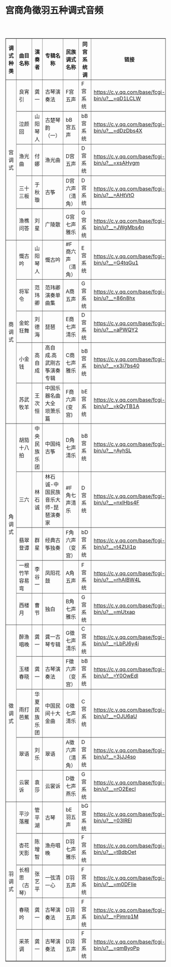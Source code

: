 # 宫商角徵羽五种调式音频

<table border="1">
	<tr>  
	    <th>调式种类</th>
	    <th>曲目名称</th>
	    <th>演奏者</th>  
        <th>专辑名称</th>
        <th>民族调式名称</th>
        <th>同宫系统调</th>
        <th>链接</th>
	</tr >
	<tr >
	    <td rowspan="5">宫调式</td>
	    <td>良宵引</td>
        <td>龚一</td>
        <td>古琴演奏法</td>
        <td>F宫五声</td>
        <td>F宫系统</td>
        <td><a href="https://c.y.qq.com/base/fcgi-bin/u?__=qD1LCLW">https://c.y.qq.com/base/fcgi-bin/u?__=qD1LCLW</a></td>
	</tr>
	<tr>
	    <td>泣颜回</td>
        <td>山阳琴人</td>
        <td>古楚琴韵（一）</td>
        <td>bB宫五声</td>
        <td>bB宫系统</td>
        <td><a href="https://c.y.qq.com/base/fcgi-bin/u?__=dDzDbs4X">https://c.y.qq.com/base/fcgi-bin/u?__=dDzDbs4X</a></td>
	</tr>
	<tr>
	    <td>渔光曲</td>
        <td>付娜</td>
        <td>渔光曲</td>
        <td>D宫五声</td>
        <td>D宫系统</td>
        <td><a href="https://c.y.qq.com/base/fcgi-bin/u?__=xsAHygm">https://c.y.qq.com/base/fcgi-bin/u?__=xsAHygm</a></td>
	</tr>
	<tr>
        <td>三十三板</td>
        <td>于秋璇</td>
        <td>古筝</td>
        <td>D宫六声（清角）</td>
        <td>D宫系统</td>
        <td><a href="https://c.y.qq.com/base/fcgi-bin/u?__=AHtVtO">https://c.y.qq.com/base/fcgi-bin/u?__=AHtVtO</a></td>
	</tr>
    <tr>
        <td>渔樵问答</td>
        <td>刘星</td>
        <td>广陵散</td>
        <td>G宫七声雅乐</td>
        <td>G宫系统</td>
        <td><a href="https://c.y.qq.com/base/fcgi-bin/u?__=JWgMbs4n">https://c.y.qq.com/base/fcgi-bin/u?__=JWgMbs4n</a></td>
	</tr>
    <br></br>
	<tr >
	    <td rowspan="5">商调式</td>
	    <td>慨古吟</td>
        <td>山阳琴人</td>
        <td>慨古吟</td>
        <td>#F商六声（清角）</td>
        <td>E宫系统</td>
        <td><a href="https://c.y.qq.com/base/fcgi-bin/u?__=G4tqGu1">https://c.y.qq.com/base/fcgi-bin/u?__=G4tqGu1</a></td>
	</tr>
	<tr>
	    <td>将军令</td>
        <td>范玮卿</td>
        <td>范玮卿演奏单曲集</td>
        <td>A商五声</td>
        <td>G宫系统</td>
        <td><a href="https://c.y.qq.com/base/fcgi-bin/u?__=86n8hx">https://c.y.qq.com/base/fcgi-bin/u?__=86n8hx</a></td>
	</tr>
	<tr>
	    <td>金蛇狂舞</td>
        <td>刘德海</td>
        <td>琵琶</td>
        <td>E商七声清乐</td>
        <td>D宫系统</td>
        <td><a href="https://c.y.qq.com/base/fcgi-bin/u?__=aPWQY2">https://c.y.qq.com/base/fcgi-bin/u?__=aPWQY2</a></td>
	</tr>
	<tr>
        <td>小金钱</td>
        <td>高自成</td>
        <td>高自成.高武刚古筝演奏专辑 </td>
        <td>C商七声雅乐</td>
        <td>bB宫系统</td>
        <td><a href="https://c.y.qq.com/base/fcgi-bin/u?__=x3i7bs40">https://c.y.qq.com/base/fcgi-bin/u?__=x3i7bs40</a></td>
	</tr>
    <tr>
        <td>苏武牧羊</td>
        <td>王次恒</td>
        <td>中国乐器名曲大全 埙箫乐篇</td>
        <td>F商六声(变宫)</td>
        <td>bE宫系统</td>
        <td><a href="https://c.y.qq.com/base/fcgi-bin/u?__=kQyTB1A">https://c.y.qq.com/base/fcgi-bin/u?__=kQyTB1A</a></td>
	</tr>
	<tr >
	    <td rowspan="5">角调式</td>
	    <td>胡笳十八拍</td>
        <td>中央民族乐团</td>
        <td>中国纯古筝</td>
        <td>D角七声清乐</td>
        <td>bB宫系统</td>
        <td><a href="https://c.y.qq.com/base/fcgi-bin/u?__=AyhSL">https://c.y.qq.com/base/fcgi-bin/u?__=AyhSL</a></td>
	</tr>
	<tr>
	    <td>三六</td>
        <td>林石诚</td>
        <td>林石诚-中国民族音乐大师-琵琶演奏家</td>
        <td>#F角七声清乐</td>
        <td>D宫系统</td>
        <td><a href="https://c.y.qq.com/base/fcgi-bin/u?__=nxlHbs4F">https://c.y.qq.com/base/fcgi-bin/u?__=nxlHbs4F</a></td>
	</tr>
	<tr>
	    <td>翡翠登谭</td>
        <td>群星</td>
        <td>经典古筝独奏</td>
        <td>F角六声（变宫）</td>
        <td>bD宫系统</td>
        <td><a href="https://c.y.qq.com/base/fcgi-bin/u?__=t4ZUi1p">https://c.y.qq.com/base/fcgi-bin/u?__=t4ZUi1p</a></td>
	</tr>
	<tr>
        <td>一根竹竿容易弯</td>
        <td>李谷一</td>
        <td>凤阳花鼓</td>
        <td>A角五声</td>
        <td>F宫系统</td>
        <td><a href="https://c.y.qq.com/base/fcgi-bin/u?__=rhAlBW4L">https://c.y.qq.com/base/fcgi-bin/u?__=rhAlBW4L</a></td>
	</tr>
    <tr>
        <td>西楼月</td>
        <td>曹节</td>
        <td>独白</td>
        <td>B角七声雅乐</td>
        <td>G宫系统</td>
        <td><a href="https://c.y.qq.com/base/fcgi-bin/u?__=mUtxap">https://c.y.qq.com/base/fcgi-bin/u?__=mUtxap</a></td>
	</tr>
	<tr >
	    <td rowspan="5">徵调式</td>
	    <td>醉渔唱晚</td>
        <td>龚一</td>
        <td>龚一古琴专辑</td>
        <td>G徵七声清乐</td>
        <td>C宫系统</td>
        <td><a href="https://c.y.qq.com/base/fcgi-bin/u?__=LbPJ6y4i">https://c.y.qq.com/base/fcgi-bin/u?__=LbPJ6y4i</a></td>
	</tr>
	<tr>
	    <td>玉楼春晓</td>
        <td>龚一</td>
        <td>古琴演奏法</td>
        <td>F徵六声（变宫）</td>
        <td>bB宫系统</td>
        <td><a href="https://c.y.qq.com/base/fcgi-bin/u?__=Y0OwEdl">https://c.y.qq.com/base/fcgi-bin/u?__=Y0OwEdl</a></td>
	</tr>
	<tr>
	    <td>雨打芭蕉</td>
        <td>华夏民族乐团</td>
        <td>中国民间十大金曲</td>
        <td>G徵七声清乐</td>
        <td>C宫系统</td>
        <td><a href="https://c.y.qq.com/base/fcgi-bin/u?__=OJU6aU">https://c.y.qq.com/base/fcgi-bin/u?__=OJU6aU</a></td>
	</tr>
	<tr>
        <td>翠语</td>
        <td>刘乐</td>
        <td>翠语</td>
        <td>A徵六声（清角）</td>
        <td>D宫系统</td>
        <td><a href="https://c.y.qq.com/base/fcgi-bin/u?__=3jJJ4so">https://c.y.qq.com/base/fcgi-bin/u?__=3jJJ4so</a></td>
	</tr>
    <tr>
        <td>云裳诉</td>
        <td>袁莎</td>
        <td>云裳诉</td>
        <td>D徵七声燕乐</td>
        <td>G宫系统</td>
        <td><a href="https://c.y.qq.com/base/fcgi-bin/u?__=rO2Eecl">https://c.y.qq.com/base/fcgi-bin/u?__=rO2Eecl</a></td>
	</tr>
	<tr >
	    <td rowspan="5">羽调式</td>
	    <td>平沙落雁</td>
        <td>管平湖</td>
        <td>古琴</td>
        <td>bE羽五声</td>
        <td>bG宫系统</td>
        <td><a href="https://c.y.qq.com/base/fcgi-bin/u?__=03lREl">https://c.y.qq.com/base/fcgi-bin/u?__=03lREl</a></td>
	</tr>
	<tr>
	    <td>杏花天影</td>
        <td>陈增智</td>
        <td>渔舟唱晚</td>
        <td>D羽七声雅乐</td>
        <td>F宫系统</td>
        <td><a href="https://c.y.qq.com/base/fcgi-bin/u?__=tBdbOet">https://c.y.qq.com/base/fcgi-bin/u?__=tBdbOet</a></td>
	</tr>
	<tr>
	    <td>长相思（古琴）</td>
        <td>张艺平</td>
        <td>一弦清一心</td>
        <td>D羽五声</td>
        <td>F宫系统</td>
        <td><a href="https://c.y.qq.com/base/fcgi-bin/u?__=m0DFIie">https://c.y.qq.com/base/fcgi-bin/u?__=m0DFIie</a></td>
	</tr>
	<tr>
        <td>春晓吟</td>
        <td>龚一</td>
        <td>古琴演奏法</td>
        <td>D羽五声</td>
        <td>F宫系统</td>
        <td><a href="https://c.y.qq.com/base/fcgi-bin/u?__=Pjmrp1M">https://c.y.qq.com/base/fcgi-bin/u?__=Pjmrp1M</a></td>
	</tr>
    <tr>
        <td>采茶调</td>
        <td>龚一</td>
        <td>古琴演奏法</td>
        <td>D羽五声</td>
        <td>F宫系统</td>
        <td><a href="https://c.y.qq.com/base/fcgi-bin/u?__=qmByoPp">https://c.y.qq.com/base/fcgi-bin/u?__=qmByoPp</a></td>
	</tr>
</table>
